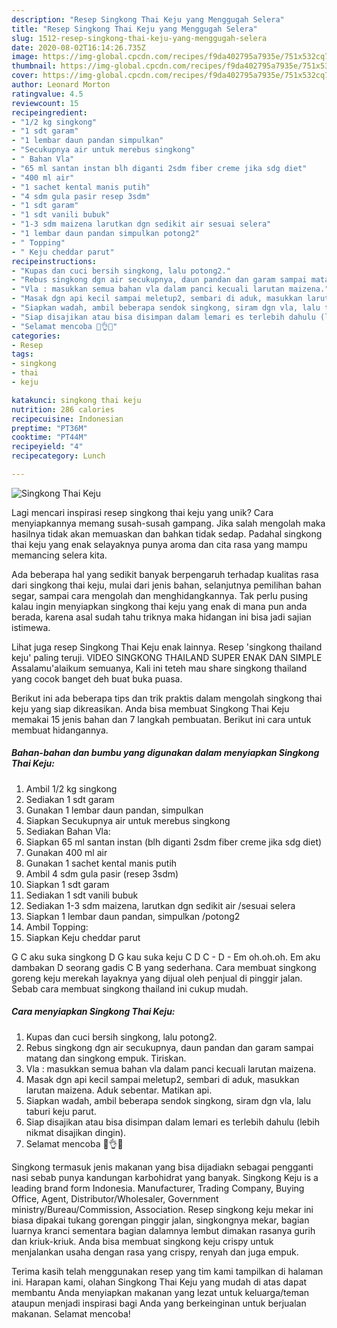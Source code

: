 ```yaml
---
description: "Resep Singkong Thai Keju yang Menggugah Selera"
title: "Resep Singkong Thai Keju yang Menggugah Selera"
slug: 1512-resep-singkong-thai-keju-yang-menggugah-selera
date: 2020-08-02T16:14:26.735Z
image: https://img-global.cpcdn.com/recipes/f9da402795a7935e/751x532cq70/singkong-thai-keju-foto-resep-utama.jpg
thumbnail: https://img-global.cpcdn.com/recipes/f9da402795a7935e/751x532cq70/singkong-thai-keju-foto-resep-utama.jpg
cover: https://img-global.cpcdn.com/recipes/f9da402795a7935e/751x532cq70/singkong-thai-keju-foto-resep-utama.jpg
author: Leonard Morton
ratingvalue: 4.5
reviewcount: 15
recipeingredient:
- "1/2 kg singkong"
- "1 sdt garam"
- "1 lembar daun pandan simpulkan"
- "Secukupnya air untuk merebus singkong"
- " Bahan Vla"
- "65 ml santan instan blh diganti 2sdm fiber creme jika sdg diet"
- "400 ml air"
- "1 sachet kental manis putih"
- "4 sdm gula pasir resep 3sdm"
- "1 sdt garam"
- "1 sdt vanili bubuk"
- "1-3 sdm maizena larutkan dgn sedikit air sesuai selera"
- "1 lembar daun pandan simpulkan potong2"
- " Topping"
- " Keju cheddar parut"
recipeinstructions:
- "Kupas dan cuci bersih singkong, lalu potong2."
- "Rebus singkong dgn air secukupnya, daun pandan dan garam sampai matang dan singkong empuk. Tiriskan."
- "Vla : masukkan semua bahan vla dalam panci kecuali larutan maizena."
- "Masak dgn api kecil sampai meletup2, sembari di aduk, masukkan larutan maizena. Aduk sebentar. Matikan api."
- "Siapkan wadah, ambil beberapa sendok singkong, siram dgn vla, lalu taburi keju parut."
- "Siap disajikan atau bisa disimpan dalam lemari es terlebih dahulu (lebih nikmat disajikan dingin)."
- "Selamat mencoba 💙👌😋"
categories:
- Resep
tags:
- singkong
- thai
- keju

katakunci: singkong thai keju 
nutrition: 286 calories
recipecuisine: Indonesian
preptime: "PT36M"
cooktime: "PT44M"
recipeyield: "4"
recipecategory: Lunch

---
```



![Singkong Thai Keju](https://img-global.cpcdn.com/recipes/f9da402795a7935e/751x532cq70/singkong-thai-keju-foto-resep-utama.jpg)

Lagi mencari inspirasi resep singkong thai keju yang unik? Cara menyiapkannya memang susah-susah gampang. Jika salah mengolah maka hasilnya tidak akan memuaskan dan bahkan tidak sedap. Padahal singkong thai keju yang enak selayaknya punya aroma dan cita rasa yang mampu memancing selera kita.

Ada beberapa hal yang sedikit banyak berpengaruh terhadap kualitas rasa dari singkong thai keju, mulai dari jenis bahan, selanjutnya pemilihan bahan segar, sampai cara mengolah dan menghidangkannya. Tak perlu pusing kalau ingin menyiapkan singkong thai keju yang enak di mana pun anda berada, karena asal sudah tahu triknya maka hidangan ini bisa jadi sajian istimewa.

Lihat juga resep Singkong Thai Keju enak lainnya. Resep &#39;singkong thailand keju&#39; paling teruji. VIDEO SINGKONG THAILAND SUPER ENAK DAN SIMPLE Assalamu&#39;alaikum semuanya, Kali ini teteh mau share singkong thailand yang cocok banget deh buat buka puasa.


Berikut ini ada beberapa tips dan trik praktis dalam mengolah singkong thai keju yang siap dikreasikan. Anda bisa membuat Singkong Thai Keju memakai 15 jenis bahan dan 7 langkah pembuatan. Berikut ini cara untuk membuat hidangannya.

<!--inarticleads1-->

##### Bahan-bahan dan bumbu yang digunakan dalam menyiapkan Singkong Thai Keju:

1. Ambil 1/2 kg singkong
1. Sediakan 1 sdt garam
1. Gunakan 1 lembar daun pandan, simpulkan
1. Siapkan Secukupnya air untuk merebus singkong
1. Sediakan  Bahan Vla:
1. Siapkan 65 ml santan instan (blh diganti 2sdm fiber creme jika sdg diet)
1. Gunakan 400 ml air
1. Gunakan 1 sachet kental manis putih
1. Ambil 4 sdm gula pasir (resep 3sdm)
1. Siapkan 1 sdt garam
1. Sediakan 1 sdt vanili bubuk
1. Sediakan 1-3 sdm maizena, larutkan dgn sedikit air /sesuai selera
1. Siapkan 1 lembar daun pandan, simpulkan /potong2
1. Ambil  Topping:
1. Siapkan  Keju cheddar parut


G C aku suka singkong D G kau suka keju C D C - D - Em oh.oh.oh. Em aku dambakan D seorang gadis C B yang sederhana. Cara membuat singkong goreng keju merekah layaknya yang dijual oleh penjual di pinggir jalan. Sebab cara membuat singkong thailand ini cukup mudah. 

<!--inarticleads2-->

##### Cara menyiapkan Singkong Thai Keju:

1. Kupas dan cuci bersih singkong, lalu potong2.
1. Rebus singkong dgn air secukupnya, daun pandan dan garam sampai matang dan singkong empuk. Tiriskan.
1. Vla : masukkan semua bahan vla dalam panci kecuali larutan maizena.
1. Masak dgn api kecil sampai meletup2, sembari di aduk, masukkan larutan maizena. Aduk sebentar. Matikan api.
1. Siapkan wadah, ambil beberapa sendok singkong, siram dgn vla, lalu taburi keju parut.
1. Siap disajikan atau bisa disimpan dalam lemari es terlebih dahulu (lebih nikmat disajikan dingin).
1. Selamat mencoba 💙👌😋


Singkong termasuk jenis makanan yang bisa dijadiakn sebagai pengganti nasi sebab punya kandungan karbohidrat yang banyak. Singkong Keju is a leading brand form Indonesia. Manufacturer, Trading Company, Buying Office, Agent, Distributor/Wholesaler, Government ministry/Bureau/Commission, Association. Resep singkong keju mekar ini biasa dipakai tukang gorengan pinggir jalan, singkongnya mekar, bagian luarnya kranci sementara bagian dalamnya lembut dimakan rasanya gurih dan kriuk-kriuk. Anda bisa membuat singkong keju crispy untuk menjalankan usaha dengan rasa yang crispy, renyah dan juga empuk. 

Terima kasih telah menggunakan resep yang tim kami tampilkan di halaman ini. Harapan kami, olahan Singkong Thai Keju yang mudah di atas dapat membantu Anda menyiapkan makanan yang lezat untuk keluarga/teman ataupun menjadi inspirasi bagi Anda yang berkeinginan untuk berjualan makanan. Selamat mencoba!
